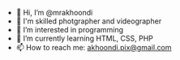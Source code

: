 - 👋 Hi, I’m @mrakhoondi
- 📸 I'm skilled photgrapher and videographer
- 👀 I’m interested in programming
- 🌱 I’m currently learning HTML, CSS, PHP
- 📫 How to reach me: akhoondi.pix@gmail.com

<!---
mrakhoondi/mrakhoondi is a ✨ special ✨ repository because its `README.md` (this file) appears on your GitHub profile.
You can click the Preview link to take a look at your changes.
--->
